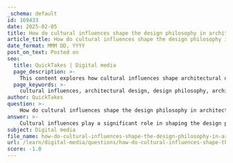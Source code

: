 ```yaml
---
_schema: default
id: 169433
date: 2025-02-05
title: How do cultural influences shape the design philosophy in architectural design?
article_title: How do cultural influences shape the design philosophy in architectural design?
date_format: MMM DD, YYYY
post_on_text: Posted on
seo:
  title: QuickTakes | Digital media
  page_description: >-
    This content explores how cultural influences shape architectural design, reflecting community identity, political contexts, natural relationships, aesthetic values, and functional adaptability.
  page_keywords: >-
    cultural influences, architectural design, design philosophy, architectural identity, community identity, political context, aesthetic principles, nature connection, adaptability, functionality
author: QuickTakes
question: >-
    How do cultural influences shape the design philosophy in architectural design?
answer: >-
    Cultural influences play a significant role in shaping the design philosophy in architectural design. These influences manifest in various ways, reflecting the values, traditions, and practices of different communities. Here are several key aspects of how cultural factors impact architectural design:\n\n1. **Reflection of Identity**: Architectural designs often serve as a representation of the cultural identity of a community. For instance, buildings such as community centers may incorporate traditional materials and design elements that resonate with the heritage of specific cultural groups. This approach not only fosters a sense of belonging but also helps preserve cultural narratives and practices.\n\n2. **Cultural Representations and Collective Identity**: The shared experiences and histories of communities influence their perceptions and interactions with the built environment. For example, marginalized groups may express their collective memory and cultural revival through architectural choices, which can contribute to a stronger sense of belonging and identity within their spaces.\n\n3. **Political and Ideological Contexts**: The political environment in which architecture is created often reflects collective ideologies and movements. Architectural styles can be influenced by political goals, as seen in examples like socialist realism in Warsaw, where the architecture embodies the values and aspirations of the regime. This highlights the importance of understanding architecture as a product of its social and political context.\n\n4. **Connection to Nature**: Many cultures emphasize a strong relationship with the surrounding environment, which is often reflected in architectural design. For instance, traditional Japanese architecture integrates indoor and outdoor spaces, promoting harmony with nature. Modern architecture continues this trend by incorporating large windows and open layouts that enhance natural light and views of the outdoors.\n\n5. **Aesthetic Principles**: Cultural philosophies, such as the Japanese concept of "wabi-sabi," which appreciates the beauty of imperfection and transience, influence modern architectural design. This aesthetic can be seen in the choice of materials and finishes that highlight natural textures and imperfections, creating a more organic and authentic feel in the built environment.\n\n6. **Adaptability and Functionality**: Cultural practices often dictate how spaces are used and organized. For example, traditional Japanese homes utilize tatami mats and sliding doors to create flexible spaces. Modern architecture has adopted similar principles, allowing for adaptable spaces that can serve multiple functions, reflecting the diverse needs of the community.\n\nIn summary, cultural influences are integral to architectural design, shaping not only the aesthetics and functionality of buildings but also their symbolic meanings. By understanding these cultural factors, architects can create spaces that resonate with the identities and values of the communities they serve, ultimately enhancing the social and cultural fabric of the environment.
subject: Digital media
file_name: how-do-cultural-influences-shape-the-design-philosophy-in-architectural-design.md
url: /learn/digital-media/questions/how-do-cultural-influences-shape-the-design-philosophy-in-architectural-design
score: -1.0
---
```


&nbsp;